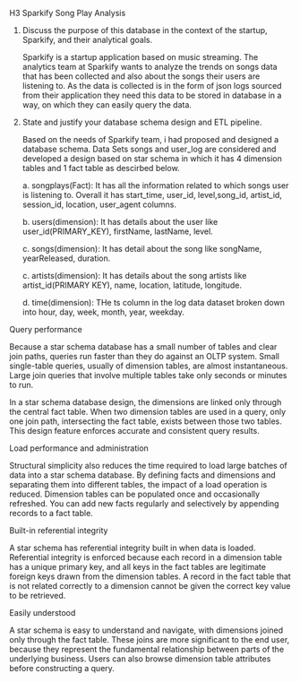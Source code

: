 H3
Sparkify Song Play Analysis
1. Discuss the purpose of this database in the context of the startup, Sparkify, and their analytical goals.

    Sparkify is a startup application based on music streaming. The analytics team at Sparkify wants to analyze the trends on songs         data that has been collected and also about the songs their users are listening to. As the data is collected is in the form of           json logs sourced from their application they need this data to be stored in database in a way, on which they can easily query           the data.
    
2. State and justify your database schema design and ETL pipeline.
    
    Based on the needs of Sparkify team, i had proposed and designed a database schema. Data Sets songs and user_log are considered and     developed a design based on star schema in which it has 4 dimension tables and 1 fact table as descirbed below.
    
    a. songplays(Fact): It has all the information related to which songs user is listening to. Overall it has start_time, user_id,            level,song_id, artist_id, session_id, location, user_agent columns.
        
    b. users(dimension): It has details about the user like user_id(PRIMARY_KEY), firstName, lastName, level.
    
    c. songs(dimension): It has detail about the song like songName, yearReleased, duration.
    
    c. artists(dimension): It has details about the song artists like artist_id(PRIMARY KEY), name, location, latitude, longitude.
    
    d. time(dimension): THe ts column in the log data dataset broken down into  hour, day, week, month, year, weekday.
    
Query performance

Because a star schema database has a small number of tables and clear join paths, queries run faster than they do against an OLTP system. Small single-table queries, usually of dimension tables, are almost instantaneous. Large join queries that involve multiple tables take only seconds or minutes to run.

In a star schema database design, the dimensions are linked only through the central fact table. When two dimension tables are used in a query, only one join path, intersecting the fact table, exists between those two tables. This design feature enforces accurate and consistent query results.

Load performance and administration

Structural simplicity also reduces the time required to load large batches of data into a star schema database. By defining facts and dimensions and separating them into different tables, the impact of a load operation is reduced. Dimension tables can be populated once and occasionally refreshed. You can add new facts regularly and selectively by appending records to a fact table.

Built-in referential integrity

A star schema has referential integrity built in when data is loaded. Referential integrity is enforced because each record in a dimension table has a unique primary key, and all keys in the fact tables are legitimate foreign keys drawn from the dimension tables. A record in the fact table that is not related correctly to a dimension cannot be given the correct key value to be retrieved.

Easily understood

A star schema is easy to understand and navigate, with dimensions joined only through the fact table. These joins are more significant to the end user, because they represent the fundamental relationship between parts of the underlying business. Users can also browse dimension table attributes before constructing a query.


        
        
